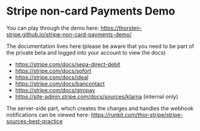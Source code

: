 # Stripe non-card Payments Demo

You can play through the demo here: https://thorsten-stripe.github.io/stripe-non-card-payments-demo/

The documentation lives here:(please be aware that you need to be part of the private beta and logged into your account to view the docs)
* https://stripe.com/docs/sepa-direct-debit
* https://stripe.com/docs/sofort
* https://stripe.com/docs/ideal
* https://stripe.com/docs/bancontact
* https://stripe.com/docs/giropay
* https://site-admin.stripe.com/docs/sources/klarna (internal only)

The server-side part, which creates the charges and handles the webhook notifications can be viewed here: https://runkit.com/thor-stripe/stripe-sources-best-practice

